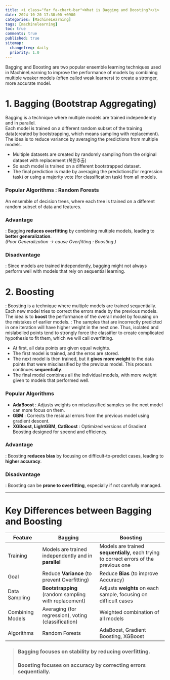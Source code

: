 ```yaml
---
title: <i class="far fa-chart-bar">What is Bagging and Boosting?</i>
date: 2024-10-20 17:30:00 +0900
categories: [MachineLearning]
tags: [machinelearning]
toc: true
comments: true
published: true
sitemap:
  changefreq: daily
  priority: 1.0
---
```

Bagging and Boosting are two popular ensemble learning techniques used in MachineLearning to improve the performance of models by combining multiple weaker models (often called weak learners) to create a stronger, more accurate model.

# 1. Bagging (Bootstrap Aggregating)
Bagging is a technique where multiple models are trained independently and in parallel.  
Each model is trained on a different random subset of the training data(created by bootstrapping, which means sampling with replacement). The idea is to reduce variance by averaging the predictions from multiple models.

* Multiple datasets are created by randomly sampling from the original dataset with replacement (복원추출)
* So each model is trained on a different bootstrapped dataset.
* The final prediction is made by averaging the predictions(for regression task) or using a majority vote (for classification task) from all models.

### Popular Algorithms : Random Forests
An ensemble of decision trees, where each tree is trained on a different random subset of data and features.

### Advantage
: Bagging **reduces overfitting** by combining multiple models, leading to **better generalization**.  
*(Poor Generalization -> cause Overfitting : Boosting )*

### Disadvantage
: Since models are trained independently, bagging might not always perform well with models that rely on sequential learning.

# 2. Boosting
: Boosting is a technique where multiple models are trained sequentially. Each new model tries to correct the errors made by the previous models. The idea is to **boost** the performance of the overall model by focusing on the mistakes of earlier models.
: The samples that are incorrectly predicted in one iteration will have higher weight in the next one. Thus, isolated and mislabelled points tend to strongly force the classifier to create complicated hypothesis to fit them, which we will call overfitting. 

* At first, all data points are given equal weights.
* The first model is trained, and the erros are stored.
* The next model is then trained, but it **gives more weight** to the data points that were misclassified by the previous model. This process continues **sequentially**.
* The final model combines all the individual models, with more weight given to models that performed well.

### Popular Algorithms
* **AdaBoost** : Adjusts weights on misclassified samples so the next model can more focus on them.  
* **GBM** : Corrects the residual errors from the previous model using gradient descent.  
* **XGBoost, LightGBM, CatBoost** : Optimized versions of Gradient Boosting designed for speend and efficiency.

### Advantage
: Boosting **reduces bias** by focusing on difficult-to-predict cases, leading to **higher accuracy**.

### Disadvantage
: Boosting can be **prone to overfitting**, especially if not carefully managed.

---
# Key Differences between Bagging and Boosting
| Feature            | Bagging                                            | Boosting                                                     |
|--------------------|----------------------------------------------------|--------------------------------------------------------------|
| Training           | Models are trained independently and in **parallel** | Models are trained **sequentially**, each trying to correct errors of the previous one |
| Goal               | Reduce **Variance** (to prevent Overfitting)       | Reduce **Bias** (to improve Accuracy)                        |
| Data Sampling      | **Bootstrapping** (random sampling with replacement) | Adjusts **weights** on each sample, focusing on difficult cases |
| Combining Models   | Averaging (for regression), voting (classification) | Weighted combination of all models                           |
| Algorithms         | Random Forests                                     | AdaBoost, Gradient Boosting, XGBoost                        |


> ### Bagging focuses on **stability** by reducing overfitting.
> ### Boosting focuses on **accuracy** by correcting errors sequentially.